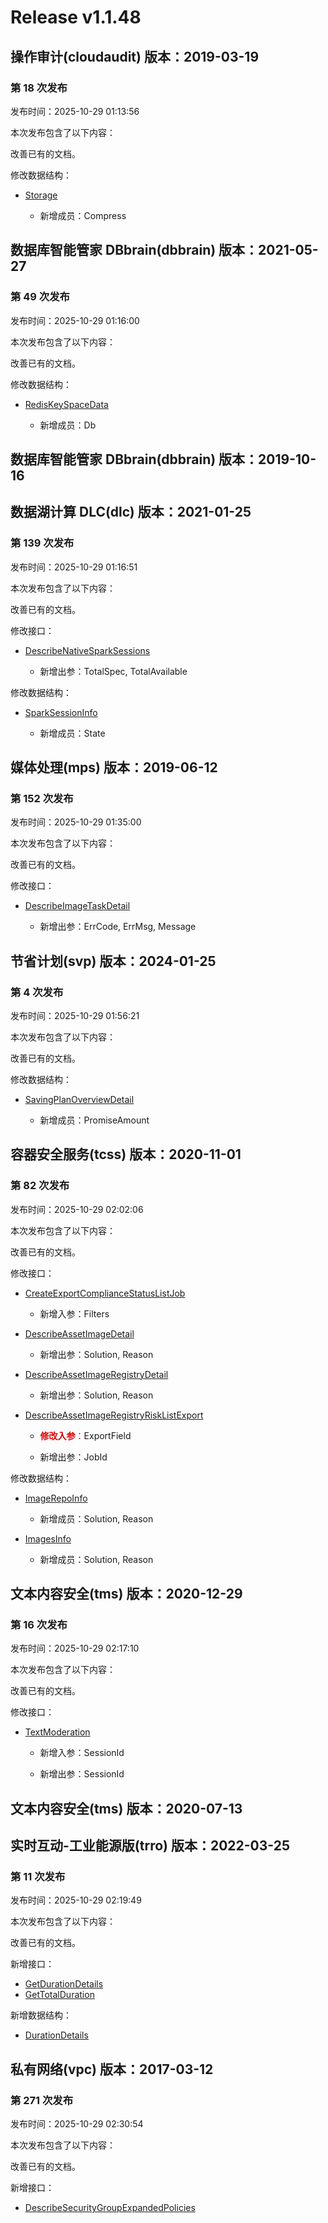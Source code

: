 # Release v1.1.48

## 操作审计(cloudaudit) 版本：2019-03-19

### 第 18 次发布

发布时间：2025-10-29 01:13:56

本次发布包含了以下内容：

改善已有的文档。

修改数据结构：

* [Storage](https://cloud.tencent.com/document/api/629/35353#Storage)

	* 新增成员：Compress




## 数据库智能管家 DBbrain(dbbrain) 版本：2021-05-27

### 第 49 次发布

发布时间：2025-10-29 01:16:00

本次发布包含了以下内容：

改善已有的文档。

修改数据结构：

* [RedisKeySpaceData](https://cloud.tencent.com/document/api/1130/57812#RedisKeySpaceData)

	* 新增成员：Db




## 数据库智能管家 DBbrain(dbbrain) 版本：2019-10-16



## 数据湖计算 DLC(dlc) 版本：2021-01-25

### 第 139 次发布

发布时间：2025-10-29 01:16:51

本次发布包含了以下内容：

改善已有的文档。

修改接口：

* [DescribeNativeSparkSessions](https://cloud.tencent.com/document/api/1342/122148)

	* 新增出参：TotalSpec, TotalAvailable


修改数据结构：

* [SparkSessionInfo](https://cloud.tencent.com/document/api/1342/53778#SparkSessionInfo)

	* 新增成员：State




## 媒体处理(mps) 版本：2019-06-12

### 第 152 次发布

发布时间：2025-10-29 01:35:00

本次发布包含了以下内容：

改善已有的文档。

修改接口：

* [DescribeImageTaskDetail](https://cloud.tencent.com/document/api/862/118509)

	* 新增出参：ErrCode, ErrMsg, Message




## 节省计划(svp) 版本：2024-01-25

### 第 4 次发布

发布时间：2025-10-29 01:56:21

本次发布包含了以下内容：

改善已有的文档。

修改数据结构：

* [SavingPlanOverviewDetail](https://cloud.tencent.com/document/api/1761/106543#SavingPlanOverviewDetail)

	* 新增成员：PromiseAmount




## 容器安全服务(tcss) 版本：2020-11-01

### 第 82 次发布

发布时间：2025-10-29 02:02:06

本次发布包含了以下内容：

改善已有的文档。

修改接口：

* [CreateExportComplianceStatusListJob](https://cloud.tencent.com/document/api/1285/65611)

	* 新增入参：Filters

* [DescribeAssetImageDetail](https://cloud.tencent.com/document/api/1285/65506)

	* 新增出参：Solution, Reason

* [DescribeAssetImageRegistryDetail](https://cloud.tencent.com/document/api/1285/65501)

	* 新增出参：Solution, Reason

* [DescribeAssetImageRegistryRiskListExport](https://cloud.tencent.com/document/api/1285/65496)

	* <font color="#dd0000">**修改入参**：</font>ExportField

	* 新增出参：JobId


修改数据结构：

* [ImageRepoInfo](https://cloud.tencent.com/document/api/1285/65614#ImageRepoInfo)

	* 新增成员：Solution, Reason

* [ImagesInfo](https://cloud.tencent.com/document/api/1285/65614#ImagesInfo)

	* 新增成员：Solution, Reason




## 文本内容安全(tms) 版本：2020-12-29

### 第 16 次发布

发布时间：2025-10-29 02:17:10

本次发布包含了以下内容：

改善已有的文档。

修改接口：

* [TextModeration](https://cloud.tencent.com/document/api/1124/51860)

	* 新增入参：SessionId

	* 新增出参：SessionId




## 文本内容安全(tms) 版本：2020-07-13



## 实时互动-工业能源版(trro) 版本：2022-03-25

### 第 11 次发布

发布时间：2025-10-29 02:19:49

本次发布包含了以下内容：

改善已有的文档。

新增接口：

* [GetDurationDetails](https://cloud.tencent.com/document/api/1584/124556)
* [GetTotalDuration](https://cloud.tencent.com/document/api/1584/124555)

新增数据结构：

* [DurationDetails](https://cloud.tencent.com/document/api/1584/89828#DurationDetails)



## 私有网络(vpc) 版本：2017-03-12

### 第 271 次发布

发布时间：2025-10-29 02:30:54

本次发布包含了以下内容：

改善已有的文档。

新增接口：

* [DescribeSecurityGroupExpandedPolicies](https://cloud.tencent.com/document/api/215/124557)



